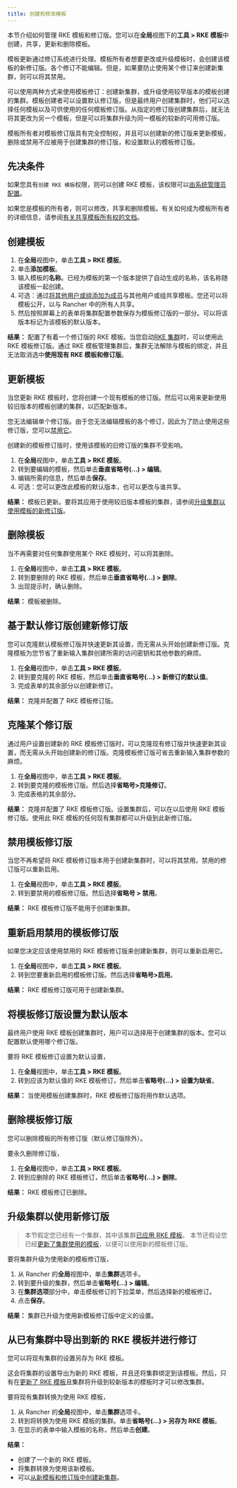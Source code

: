 ```yaml
---
title: 创建和修改模板
---
```


本节介绍如何管理 RKE 模板和修订版。您可以在**全局**视图下的**工具 > RKE 模板**中创建，共享，更新和删除模板。

模板更新通过修订系统进行处理。模板所有者想要更改或升级模板时，会创建该模板的新修订版。各个修订不能编辑。但是，如果要防止使用某个修订来创建新集群，则可以将其禁用。

可以使用两种方式来使用模板修订：创建新集群，或升级使用较早版本的模板创建的集群。模板创建者可以设置默认修订版，但是最终用户创建集群时，他们可以选择任何模板以及可供使用的任何模板修订版。从指定的修订版创建集群后，就无法将其更改为另一个模板，但是可以将集群升级为同一模板的较新的可用修订版。

模板所有者对模板修订版具有完全控制权，并且可以创建新的修订版来更新模板，删除或禁用不应被用于创建集群的修订版，和设置默认的模板修订版。

## 先决条件

如果您具有`创建 RKE 模板`权限，则可以创建 RKE 模板，该权限可以[由系统管理员配置](/docs/admin-settings/rke-templates/creator-permissions/_index)。

如果您是模板的所有者，则可以修改，共享和删除模板。有关如何成为模板所有者的详细信息，请参阅[有关共享模板所有权的文档](/docs/admin-settings/rke-templates/template-access-and-sharing/_index)。

## 创建模板

1. 在**全局**视图中，单击**工具 > RKE 模板**。
2. 单击**添加模板**。
3. 输入模板的**名称**。已经为模板的第一个版本提供了自动生成的名称，该名称随该模板一起创建。
4. 可选：通过[将其他用户或组添加为成员](/docs/admin-settings/rke-templates/template-access-and-sharing/_index)与其他用户或组共享模板。您还可以将模板公开，以与 Rancher 中的所有人共享。
5. 然后按照屏幕上的表单将集群配置参数保存为模板修订版的一部分。可以将该版本标记为该模板的默认版本。

**结果：** 配置了有着一个修订版的 RKE 模板。当您启动[RKE 集群](/docs/cluster-provisioning/rke-clusters/_index)时，可以使用此 RKE 模板修订版。通过 RKE 模板管理集群后，集群无法解除与模板的绑定，并且无法取消选中**使用现有 RKE 模板和修订版**。

## 更新模板

当您更新 RKE 模板时，您将创建一个现有模板的修订版。然后可以用来更新使用较旧版本的模板创建的集群，以匹配新版本。

您无法编辑单个修订版。由于您无法编辑模板的各个修订，因此为了防止使用这些修订版，您可以[禁用它](#禁用模板修订版)。

创建新的模板修订版时，使用该模板的旧修订版的集群不受影响。

1. 在**全局**视图中，单击**工具 > RKE 模板**。
2. 转到要编辑的模板，然后单击**垂直省略号(...) > 编辑**。
3. 编辑所需的信息，然后单击**保存**。
4. 可选：您可以更改此模板的默认版本，也可以更改与谁共享。

**结果：** 模板已更新。要将其应用于使用较旧版本模板的集群，请参阅[升级集群以使用模板的新修订版](#升级集群以使用新修订版)。

## 删除模板

当不再需要对任何集群使用某个 RKE 模板时，可以将其删除。

1. 在**全局**视图中，单击**工具 > RKE 模板**。
2. 转到要删除的 RKE 模板，然后单击**垂直省略号(...) > 删除**。
3. 出现提示时，确认删除。

**结果：** 模板被删除。

## 基于默认修订版创建新修订版

您可以克隆默认模板修订版并快速更新其设置，而无需从头开始创建新修订版。克隆模板为您节省了重新输入集群创建所需的访问密钥和其他参数的麻烦。

1. 在**全局**视图中，单击**工具 > RKE 模板**。
2. 转到要克隆的 RKE 模板，然后单击**垂直省略号(...) > 新修订的默认值**。
3. 完成表单的其余部分以创建新修订。

**结果：** 克隆并配置了 RKE 模板修订版。

## 克隆某个修订版

通过用户设置创建新的 RKE 模板修订版时，可以克隆现有修订版并快速更新其设置，而无需从头开始创建新的修订版。克隆模板修订版可省去重新输入集群参数的麻烦。

1. 在**全局**视图中，单击**工具 > RKE 模板**。
2. 转到要克隆的模板修订版。然后选择**省略号>克隆修订**。
3. 完成表格的其余部分。

**结果：** 克隆并配置了 RKE 模板修订版。设置集群后，可以在以后使用 RKE 模板修订版。使用此 RKE 模板的任何现有集群都可以升级到此新修订版。

## 禁用模板修订版

当您不再希望将 RKE 模板修订版本用于创建新集群时，可以将其禁用。禁用的修订版可以重新启用。

1. 在**全局**视图中，单击**工具 > RKE 模板**。
2. 转到要禁用的模板修订版。然后选择**省略号 > 禁用**。

**结果：** RKE 模板修订版不能用于创建新集群。

## 重新启用禁用的模板修订版

如果您决定应该使用禁用的 RKE 模板修订版来创建新集群，则可以重新启用它。

1. 在**全局**视图中，单击**工具 > RKE 模板**。
2. 转到您要重新启用的模板修订版。然后选择**省略号>启用**。

**结果：** RKE 模板修订版可用于创建新集群。

## 将模板修订版设置为默认版本

最终用户使用 RKE 模板创建集群时，用户可以选择用于创建集群的版本。您可以配置默认使用哪个修订版。

要将 RKE 模板修订设置为默认设置，

1. 在**全局**视图中，单击**工具 > RKE 模板**。
2. 转到应该为默认值的 RKE 模板修订，然后单击**省略号(...) > 设置为缺省**。

**结果：** 当使用模板创建集群时，RKE 模板修订版将用作默认选项。

## 删除模板修订版

您可以删除模板的所有修订版（默认修订版除外）。

要永久删除修订版，

1. 在**全局**视图中，单击**工具 > RKE 模板**。
2. 转到应删除的 RKE 模板修订，然后单击**省略号(...) > 删除**。

**结果：** RKE 模板修订已删除。

## 升级集群以使用新修订版

> 本节假定您已经有一个集群，其中该集群[已应用 RKE 模板](/docs/admin-settings/rke-templates/applying-templates/_index)。
> 本节还假设您已经[更新了集群使用的模板](#更新模板)，以便可以使用新的模板修订版。

要将集群升级为使用新的模板修订版，

1. 从 Rancher 的**全局**视图中，单击**集群**选项卡。
2. 转到要升级的集群，然后单击**省略号(...) > 编辑**。
3. 在**集群选项**部分中，单击模板修订的下拉菜单，然后选择新的模板修订。
4. 点击**保存**。

**结果：** 集群已升级为使用新模板修订版中定义的设置。

## 从已有集群中导出到新的 RKE 模板并进行修订

您可以将现有集群的设置另存为 RKE 模板。

这会将集群的设置导出为新的 RKE 模板，并且还将集群绑定到该模板。然后，只有在[更新了 RKE 模板](/docs/admin-settings/rke-templates/creating-and-revising/_index)且集群将升级到较新版本的模板时才可以修改集群。

要将现有集群转换为使用 RKE 模板，

1. 从 Rancher 的**全局**视图中，单击**集群**选项卡。
2. 转到将转换为使用 RKE 模板的集群。单击**省略号(...) > 另存为 RKE 模板**。
3. 在显示的表单中输入模板的名称，然后单击**创建**。

**结果：**

- 创建了一个新的 RKE 模板。
- 将集群转换为使用该新模板。
- 可以[从新模板和修订版中创建新集群](/docs/admin-settings/rke-templates/applying-templates/_index)。
